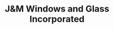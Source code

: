 ---
title: "J&M Windows and Glass Incorporated"
url: /campbell/jandm-windows-and-glass-incorporated/
shop: glaziery
---